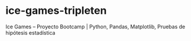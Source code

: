 # ice-games-tripleten
Ice Games – Proyecto Bootcamp | Python, Pandas, Matplotlib, Pruebas de hipótesis estadística
